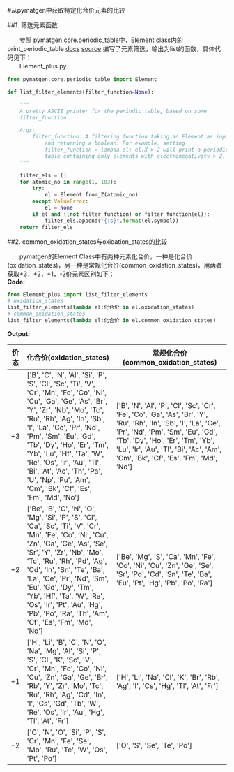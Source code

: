 #从pymatgen中获取特定化合价元素的比较

##1. 筛选元素函数

　　参照 pymatgen.core.periodic\_table中，Element class内的print\_periodic\_table [docs](http://pymatgen.org/pymatgen.core.html#pymatgen.core.periodic_table.Element.print_periodic_table) [source](http://pymatgen.org/_modules/pymatgen/core/periodic_table.html#Element.print_periodic_table) 编写了元素筛选，输出为list的函数，具体代码见下：  
　　Element_plus.py

```python
from pymatgen.core.periodic_table import Element

def list_filter_elements(filter_function=None):

    """
    A pretty ASCII printer for the periodic table, based on some
    filter_function.

    Args:
        filter_function: A filtering function taking an Element as input
            and returning a boolean. For example, setting
            filter_function = lambda el: el.X > 2 will print a periodic
            table containing only elements with electronegativity > 2.
    """

    filter_els = []
    for atomic_no in range(1, 103):
        try:
            el = Element.from_Z(atomic_no)
        except ValueError:
            el = None
        if el and ((not filter_function) or filter_function(el)):
            filter_els.append("{:s}".format(el.symbol))
    return filter_els
```

##2. common\_oxidation\_states与oxidation\_states的比较

　　pymatgen的Element Class中有两种元素化合价，一种是化合价(oxidation\_states)，另一种是常规化合价(common\_oxidation\_states)，用两者获取+3，+2，+1，-2价元素区别如下：  
**Code:**

```python
from Element_plus import list_filter_elements
# oxidation_states
list_filter_elements(lambda el:化合价 in el.oxidation_states)
# common_oxidation_states
list_filter_elements(lambda el:化合价 in el.common_oxidation_states)
```
**Output:**  

|价态|化合价(oxidation\_states)|常规化合价(common\_oxidation\_states)|
|---|---|---|
|+3|['B', 'C', 'N', 'Al', 'Si', 'P', 'S', 'Cl', 'Sc', 'Ti', 'V', 'Cr', 'Mn', 'Fe', 'Co', 'Ni', 'Cu', 'Ga', 'Ge', 'As', 'Br', 'Y', 'Zr', 'Nb', 'Mo', 'Tc', 'Ru', 'Rh', 'Ag', 'In', 'Sb', 'I', 'La', 'Ce', 'Pr', 'Nd', 'Pm', 'Sm', 'Eu', 'Gd', 'Tb', 'Dy', 'Ho', 'Er', 'Tm', 'Yb', 'Lu', 'Hf', 'Ta', 'W', 'Re', 'Os', 'Ir', 'Au', 'Tl', 'Bi', 'At', 'Ac', 'Th', 'Pa', 'U', 'Np', 'Pu', 'Am', 'Cm', 'Bk', 'Cf', 'Es', 'Fm', 'Md', 'No']|['B', 'N', 'Al', 'P', 'Cl', 'Sc', 'Cr', 'Fe', 'Co', 'Ga', 'As', 'Br', 'Y', 'Ru', 'Rh', 'In', 'Sb', 'I', 'La', 'Ce', 'Pr', 'Nd', 'Pm', 'Sm', 'Eu', 'Gd', 'Tb', 'Dy', 'Ho', 'Er', 'Tm', 'Yb', 'Lu', 'Ir', 'Au', 'Tl', 'Bi', 'Ac', 'Am', 'Cm', 'Bk', 'Cf', 'Es', 'Fm', 'Md', 'No']|
|+2|['Be', 'B', 'C', 'N', 'O', 'Mg', 'Si', 'P', 'S', 'Cl', 'Ca', 'Sc', 'Ti', 'V', 'Cr', 'Mn', 'Fe', 'Co', 'Ni', 'Cu', 'Zn', 'Ga', 'Ge', 'As', 'Se', 'Sr', 'Y', 'Zr', 'Nb', 'Mo', 'Tc', 'Ru', 'Rh', 'Pd', 'Ag', 'Cd', 'In', 'Sn', 'Te', 'Ba', 'La', 'Ce', 'Pr', 'Nd', 'Sm', 'Eu', 'Gd', 'Dy', 'Tm', 'Yb', 'Hf', 'Ta', 'W', 'Re', 'Os', 'Ir', 'Pt', 'Au', 'Hg', 'Pb', 'Po', 'Ra', 'Th', 'Am', 'Cf', 'Es', 'Fm', 'Md', 'No']|['Be', 'Mg', 'S', 'Ca', 'Mn', 'Fe', 'Co', 'Ni', 'Cu', 'Zn', 'Ge', 'Se', 'Sr', 'Pd', 'Cd', 'Sn', 'Te', 'Ba', 'Eu', 'Pt', 'Hg', 'Pb', 'Po', 'Ra']|
|+1|['H', 'Li', 'B', 'C', 'N', 'O', 'Na', 'Mg', 'Al', 'Si', 'P', 'S', 'Cl', 'K', 'Sc', 'V', 'Cr', 'Mn', 'Fe', 'Co', 'Ni', 'Cu', 'Zn', 'Ga', 'Ge', 'Br', 'Rb', 'Y', 'Zr', 'Mo', 'Tc', 'Ru', 'Rh', 'Ag', 'Cd', 'In', 'I', 'Cs', 'Gd', 'Tb', 'W', 'Re', 'Os', 'Ir', 'Au', 'Hg', 'Tl', 'At', 'Fr']|['H', 'Li', 'Na', 'Cl', 'K', 'Br', 'Rb', 'Ag', 'I', 'Cs', 'Hg', 'Tl', 'At', 'Fr']|
|-2|['C', 'N', 'O', 'Si', 'P', 'S', 'Cr', 'Mn', 'Fe', 'Se', 'Mo', 'Ru', 'Te', 'W', 'Os', 'Pt', 'Po']|['O', 'S', 'Se', 'Te', 'Po']|
